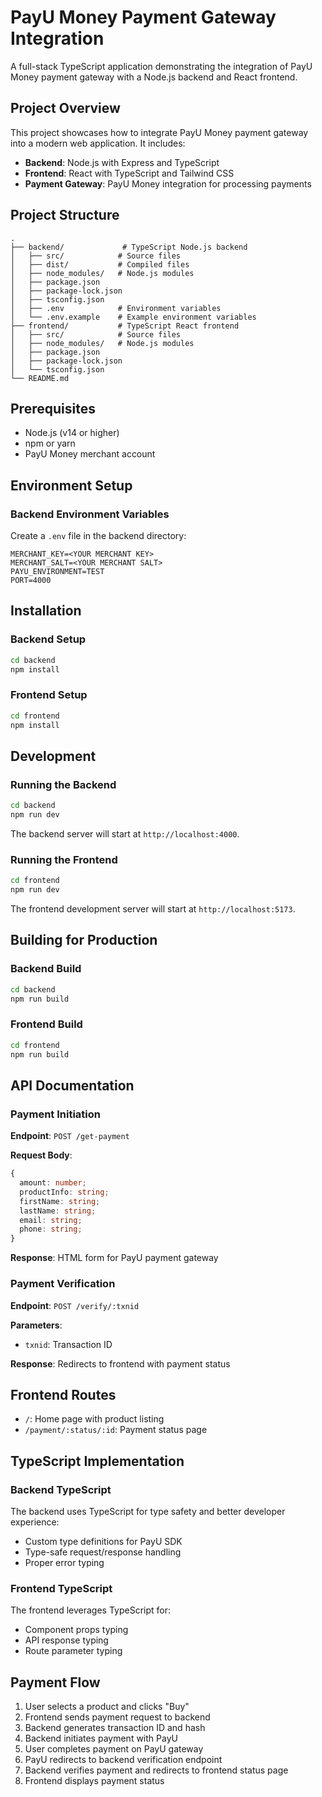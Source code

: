 # PayU Money Payment Gateway Integration

A full-stack TypeScript application demonstrating the integration of PayU Money payment gateway with a Node.js backend and React frontend.

## Project Overview

This project showcases how to integrate PayU Money payment gateway into a modern web application. It includes:

- **Backend**: Node.js with Express and TypeScript
- **Frontend**: React with TypeScript and Tailwind CSS
- **Payment Gateway**: PayU Money integration for processing payments

## Project Structure

```
.
├── backend/             # TypeScript Node.js backend
│   ├── src/            # Source files
│   ├── dist/           # Compiled files
│   ├── node_modules/   # Node.js modules
│   ├── package.json
│   ├── package-lock.json
│   ├── tsconfig.json
│   ├── .env            # Environment variables
│   └── .env.example    # Example environment variables
├── frontend/           # TypeScript React frontend
│   ├── src/            # Source files
│   ├── node_modules/   # Node.js modules
│   ├── package.json
│   ├── package-lock.json
│   └── tsconfig.json
└── README.md
```

## Prerequisites

- Node.js (v14 or higher)
- npm or yarn
- PayU Money merchant account

## Environment Setup

### Backend Environment Variables

Create a `.env` file in the backend directory:

```
MERCHANT_KEY=<YOUR MERCHANT KEY>
MERCHANT_SALT=<YOUR MERCHANT SALT>
PAYU_ENVIRONMENT=TEST
PORT=4000
```

## Installation

### Backend Setup

```bash
cd backend
npm install
```

### Frontend Setup

```bash
cd frontend
npm install
```

## Development

### Running the Backend

```bash
cd backend
npm run dev
```

The backend server will start at `http://localhost:4000`.

### Running the Frontend

```bash
cd frontend
npm run dev
```

The frontend development server will start at `http://localhost:5173`.

## Building for Production

### Backend Build

```bash
cd backend
npm run build
```

### Frontend Build

```bash
cd frontend
npm run build
```

## API Documentation

### Payment Initiation

**Endpoint**: `POST /get-payment`

**Request Body**:
```typescript
{
  amount: number;
  productInfo: string;
  firstName: string;
  lastName: string;
  email: string;
  phone: string;
}
```

**Response**: HTML form for PayU payment gateway

### Payment Verification

**Endpoint**: `POST /verify/:txnid`

**Parameters**:
- `txnid`: Transaction ID

**Response**: Redirects to frontend with payment status

## Frontend Routes

- `/`: Home page with product listing
- `/payment/:status/:id`: Payment status page

## TypeScript Implementation

### Backend TypeScript

The backend uses TypeScript for type safety and better developer experience:

- Custom type definitions for PayU SDK
- Type-safe request/response handling
- Proper error typing

### Frontend TypeScript

The frontend leverages TypeScript for:

- Component props typing
- API response typing
- Route parameter typing

## Payment Flow

1. User selects a product and clicks "Buy"
2. Frontend sends payment request to backend
3. Backend generates transaction ID and hash
4. Backend initiates payment with PayU
5. User completes payment on PayU gateway
6. PayU redirects to backend verification endpoint
7. Backend verifies payment and redirects to frontend status page
8. Frontend displays payment status




